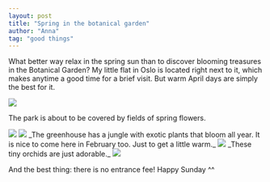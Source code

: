 ```yaml
---
layout: post
title: "Spring in the botanical garden"
author: "Anna"
tag: "good things"
---
```


What better way relax in the spring sun than to discover blooming treasures in the Botanical Garden? My little flat in Oslo is located right next to it, which makes anytime a good time for a brief visit. But warm April days are simply the best for it.
<br>

<img border="0" src="https://live.staticflickr.com/7805/46833746494_fed272588b_c.jpg">

The park is about to be covered by fields of spring flowers.

<img border="0" src="https://live.staticflickr.com/7820/32614878547_af62a31716_h.jpg">
<img border="0" src="https://live.staticflickr.com/7890/32614875427_be2058b501_h.jpg">
_The greenhouse has a jungle with exotic plants that bloom all year. It is nice to come here in February too. Just to get a little warm._


<img border="0" src="https://live.staticflickr.com/7863/46641889835_a6bbcf37c3_h.jpg">
_These tiny orchids are just adorable._


<img border="0" src="https://live.staticflickr.com/7832/47557507061_b17005a460_h.jpg">



 And the best thing: there is no entrance fee! Happy Sunday ^^
